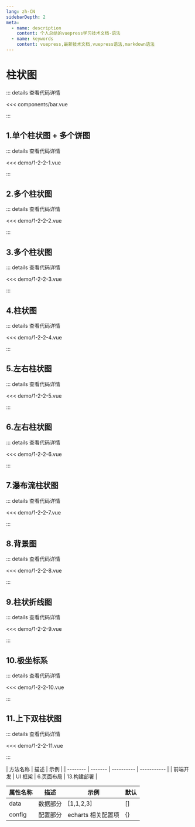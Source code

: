 ```yaml
---
lang: zh-CN
sidebarDepth: 2
meta:
  - name: description
    content: 个人总结的vuepress学习技术文档-语法
  - name: keywords
    content: vuepress,最新技术文档,vuepress语法,markdown语法
---
```


# 柱状图

::: details 查看代码详情

<<< components/bar.vue

:::

## 1.单个柱状图 + 多个饼图

  <Container url="http://localhost:8090/resume/?type=echarts&name=1-2-2-1.vue" />

::: details 查看代码详情

<<< demo/1-2-2-1.vue

:::

## 2.多个柱状图

  <Container url="http://localhost:8090/resume/?type=echarts&name=1-2-2-2.vue" />

::: details 查看代码详情

<<< demo/1-2-2-2.vue

:::

## 3.多个柱状图

  <Container url="http://localhost:8090/resume/?type=echarts&name=1-2-2-3.vue" />

::: details 查看代码详情

<<< demo/1-2-2-3.vue

:::

## 4.柱状图

  <Container url="http://localhost:8090/resume/?type=echarts&name=1-2-2-4.vue" />

::: details 查看代码详情

<<< demo/1-2-2-4.vue

:::

## 5.左右柱状图

  <Container url="http://localhost:8090/resume/?type=echarts&name=1-2-2-5.vue" />

::: details 查看代码详情

<<< demo/1-2-2-5.vue

:::

## 6.左右柱状图

  <Container url="http://localhost:8090/resume/?type=echarts&name=1-2-2-6.vue" />

::: details 查看代码详情

<<< demo/1-2-2-6.vue

:::

## 7.瀑布流柱状图

  <Container url="http://localhost:8090/resume/?type=echarts&name=1-2-2-7.vue" />

::: details 查看代码详情

<<< demo/1-2-2-7.vue

:::

## 8.背景图

  <Container url="http://localhost:8090/resume/?type=echarts&name=1-2-2-8.vue" />

::: details 查看代码详情

<<< demo/1-2-2-8.vue

:::

## 9.柱状折线图

  <Container url="http://localhost:8090/resume/?type=echarts&name=1-2-2-9.vue" />

::: details 查看代码详情

<<< demo/1-2-2-9.vue

:::

## 10.极坐标系

  <Container url="http://localhost:8090/resume/?type=echarts&name=1-2-2-10.vue" />

::: details 查看代码详情

<<< demo/1-2-2-10.vue

:::

## 11.上下双柱状图

  <Container url="http://localhost:8090/resume/?type=echarts&name=1-2-2-11.vue" />

::: details 查看代码详情

<<< demo/1-2-2-11.vue

:::

| 方法名称 | 描述    | 示例       |
| -------- | ------- | ---------- | ----------- |
| 前端开发 | UI 框架 | 6.页面布局 | 13.构建部署 |

| 属性名称 | 描述     | 示例               | 默认 |
| -------- | -------- | ------------------ | ---- |
| data     | 数据部分 | [1,1,2,3]          | []   |
| config   | 配置部分 | echarts 相关配置项 | {}   |
